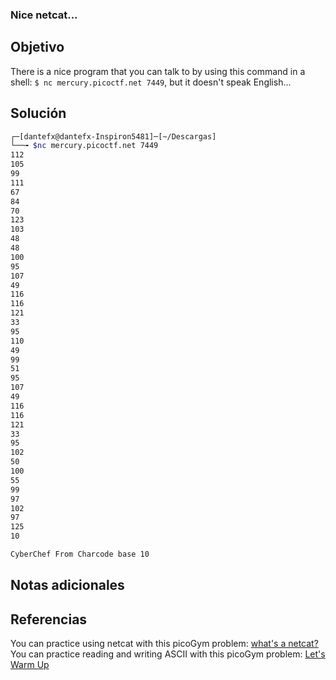 ### Nice netcat...

## Objetivo
There is a nice program that you can talk to by using this command in a shell: `$ nc mercury.picoctf.net 7449`, but it doesn't speak English...
## Solución
```bash
┌─[dantefx@dantefx-Inspiron5481]─[~/Descargas]
└──╼ $nc mercury.picoctf.net 7449
112 
105 
99 
111 
67 
84 
70 
123 
103 
48 
48 
100 
95 
107 
49 
116 
116 
121 
33 
95 
110 
49 
99 
51 
95 
107 
49 
116 
116 
121 
33 
95 
102 
50 
100 
55 
99 
97 
102 
97 
125 
10 

CyberChef From Charcode base 10
```


## Notas adicionales

## Referencias
You can practice using netcat with this picoGym problem: [what's a netcat?](https://play.picoctf.org/practice/challenge/34)
You can practice reading and writing ASCII with this picoGym problem: [Let's Warm Up](https://play.picoctf.org/practice/challenge/22)